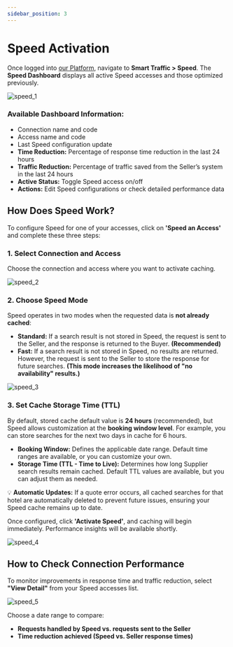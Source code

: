 ```yaml
---
sidebar_position: 3
---
```


# Speed Activation

Once logged into [our Platform](https://www.travelgate.com/), navigate to **Smart Traffic > Speed**. The **Speed Dashboard** displays all active Speed accesses and those optimized previously.

![speed_1](https://storage.travelgate.com/kbase/speed_1.jpg)

### Available Dashboard Information:
- Connection name and code
- Access name and code
- Last Speed configuration update
- **Time Reduction:** Percentage of response time reduction in the last 24 hours
- **Traffic Reduction:** Percentage of traffic saved from the Seller’s system in the last 24 hours
- **Active Status:** Toggle Speed access on/off
- **Actions:** Edit Speed configurations or check detailed performance data

## How Does Speed Work?
To configure Speed for one of your accesses, click on **'Speed an Access'** and complete these three steps:

### 1. Select Connection and Access
Choose the connection and access where you want to activate caching.

![speed_2](https://storage.travelgate.com/kbase/speed_2.jpg)

### 2. Choose Speed Mode
Speed operates in two modes when the requested data is **not already cached**:
- **Standard:** If a search result is not stored in Speed, the request is sent to the Seller, and the response is returned to the Buyer. **(Recommended)**
- **Fast:** If a search result is not stored in Speed, no results are returned. However, the request is sent to the Seller to store the response for future searches. **(This mode increases the likelihood of "no availability" results.)**

![speed_3](https://storage.travelgate.com/kbase/speed_3.jpg)

### 3. Set Cache Storage Time (TTL)
By default, stored cache default value is **24 hours** (recommended), but Speed allows customization at the **booking window level**. For example, you can store searches for the next two days in cache for 6 hours.

- **Booking Window:** Defines the applicable date range. Default time ranges are available, or you can customize your own.
- **Storage Time (TTL - Time to Live):** Determines how long Supplier search results remain cached. Default TTL values are available, but you can adjust them as needed.

💡 **Automatic Updates:** If a quote error occurs, all cached searches for that hotel are automatically deleted to prevent future issues, ensuring your Speed cache remains up to date.

Once configured, click **'Activate Speed'**, and caching will begin immediately. Performance insights will be available shortly.

![speed_4](https://storage.travelgate.com/kbase/speed_4.jpg)

## How to Check Connection Performance
To monitor improvements in response time and traffic reduction, select **"View Detail"** from your Speed accesses list.

![speed_5](https://storage.travelgate.com/kbase/speed_5.jpg)

Choose a date range to compare:
- **Requests handled by Speed vs. requests sent to the Seller**
- **Time reduction achieved (Speed vs. Seller response times)**